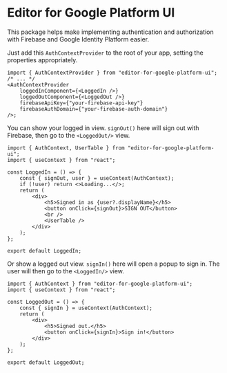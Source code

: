 # Editor for Google Platform UI

This package helps make implementing authentication and authorization with Firebase and Google Identity Platform easier.

Just add this `AuthContextProvider` to the root of your app, setting the properties appropriately.

```tsx
import { AuthContextProvider } from "editor-for-google-platform-ui";
/* ... */
<AuthContextProvider
	loggedInComponent={<LoggedIn />}
	loggedOutComponent={<LoggedOut />}
	firebaseApiKey={"your-firebase-api-key"}
	firebaseAuthDomain={"your-firebase-auth-domain"}
/>;
```

You can show your logged in view. `signOut()` here will sign out with Firebase, then go to the `<LoggedOut/>` view.

```tsx
import { AuthContext, UserTable } from "editor-for-google-platform-ui";
import { useContext } from "react";

const LoggedIn = () => {
	const { signOut, user } = useContext(AuthContext);
	if (!user) return <>Loading...</>;
	return (
		<div>
			<h5>Signed in as {user?.displayName}</h5>
			<button onClick={signOut}>SIGN OUT</button>
			<br />
			<UserTable />
		</div>
	);
};

export default LoggedIn;
```

Or show a logged out view. `signIn()` here will open a popup to sign in. The user will then go to the `<LoggedIn/>` view.

```tsx
import { AuthContext } from "editor-for-google-platform-ui";
import { useContext } from "react";

const LoggedOut = () => {
	const { signIn } = useContext(AuthContext);
	return (
		<div>
			<h5>Signed out.</h5>
			<button onClick={signIn}>Sign in!</button>
		</div>
	);
};

export default LoggedOut;
```

